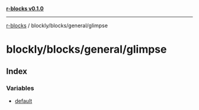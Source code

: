 [**r-blocks v0.1.0**](../../../../README.md)

***

[r-blocks](../../../../modules.md) / blockly/blocks/general/glimpse

# blockly/blocks/general/glimpse

## Index

### Variables

- [default](variables/default.md)
